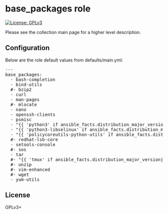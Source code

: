 # base_packages role

[![License: GPLv3](https://img.shields.io/badge/license-GPLv3-brightgreen.svg)](https://www.gnu.org/licenses/gpl-3.0)

Please see the collection main page for a higher level description.

## Configuration

Below are the role default values from defaults/main.yml:

<pre>
---
base_packages:
  - bash-completion
  - bind-utils
  #- bzip2
  - curl
  - man-pages
  #- mlocate
  - nano
  - openssh-clients
  - psmisc
  - "{{ 'python3' if ansible_facts.distribution_major_version|int >= 8 else 'python' }}"
  - "{{ 'python3-libselinux' if ansible_facts.distribution_major_version|int >= 8 else 'libselinux-utils' }}"
  - "{{ 'policycoreutils-python-utils' if ansible_facts.distribution_major_version|int >= 8 else 'policycoreutils-python' }}"
  #- redhat-lsb-core
  - setools-console
  #- sos
  - tar
  #- "{{ 'tmux' if ansible_facts.distribution_major_version|int >= 8 else 'screen' }}"
  #- unzip
  #- vim-enhanced
  #- wget
  - yum-utils
</pre>

## License

GPLv3+
